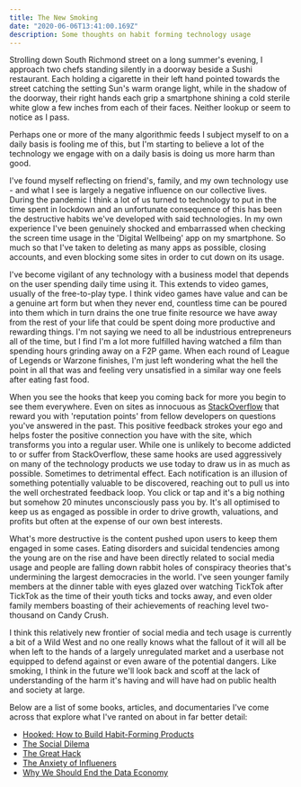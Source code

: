 ```yaml
---
title: The New Smoking
date: "2020-06-06T13:41:00.169Z"
description: Some thoughts on habit forming technology usage
---
```


Strolling down South Richmond street on a long summer's evening, I approach two chefs standing silently in a doorway beside a Sushi restaurant. Each holding a cigarette in their left hand pointed towards the street catching the setting Sun's warm orange light, while in the shadow of the doorway, their right hands each grip a smartphone shining a cold sterile white glow a few inches from each of their faces. Neither lookup or seem to notice as I pass.

Perhaps one or more of the many algorithmic feeds I subject myself to on a daily basis is fooling me of this, but I'm starting to believe a lot of the technology we engage with on a daily basis is doing us more harm than good.

I've found myself reflecting on friend's, family, and my own technology use - and what I see is largely a negative influence on our collective lives. During the pandemic I think a lot of us turned to technology to put in the time spent in lockdown and an unfortunate consequence of this has been the destructive habits we've developed with said technologies. In my own experience I've been genuinely shocked and embarrassed when checking the screen time usage in the 'Digital Wellbeing' app on my smartphone. So much so that I've taken to deleting as many apps as possible, closing accounts, and even blocking some sites in order to cut down on its usage.

I've become vigilant of any technology with a business model that depends on the user spending daily time using it. This extends to video games, usually of the free-to-play type. I think video games have value and can be a genuine art form but when they never end, countless time can be poured into them which in turn drains the one true finite resource we have away from the rest of your life that could be spent doing more productive and rewarding things. I'm not saying we need to all be industrious entrepreneurs all of the time, but I find I'm a lot more fulfilled having watched a film than spending hours grinding away on a F2P game. When each round of League of Legends or Warzone finishes, I'm just left wondering what the hell the point in all that was and feeling very unsatisfied in a similar way one feels after eating fast food.

When you see the hooks that keep you coming back for more you begin to see them everywhere. Even on sites as innocuous as [StackOverflow](https://stackoverflow.com) that reward you with 'reputation points' from fellow developers on questions you've answered in the past. This positive feedback strokes your ego and helps foster the positive connection you have with the site, which transforms you into a regular user. While one is unlikely to become addicted to or suffer from StackOverflow, these same hooks are used aggressively on many of the technology products we use today to draw us in as much as possible. Sometimes to detrimental effect. Each notification is an illusion of something potentially valuable to be discovered, reaching out to pull us into the well orchestrated feedback loop. You click or tap and it's a big nothing but somehow 20 minutes unconsciously pass you by. It's all optimised to keep us as engaged as possible in order to drive growth, valuations, and profits but often at the expense of our own best interests.

What's more destructive is the content pushed upon users to keep them engaged in some cases. Eating disorders and suicidal tendencies among the young are on the rise and have been directly related to social media usage and people are falling down rabbit holes of conspiracy theories that's undermining the largest democracies in the world. I've seen younger family members at the dinner table with eyes glazed over watching TickTok after TickTok as the time of their youth ticks and tocks away, and even older family members boasting of their achievements of reaching level two-thousand on Candy Crush.

I think this relatively new frontier of social media and tech usage is currently a bit of a Wild West and no one really knows what the fallout of it will all be when left to the hands of a largely unregulated market and a userbase not equipped to defend against or even aware of the potential dangers. Like smoking, I think in the future we'll look back and scoff at the lack of understanding of the harm it's having and will have had on public health and society at large.

Below are a list of some books, articles, and documentaries I've come across that explore what I've ranted on about in far better detail:

- [Hooked: How to Build Habit-Forming Products](https://www.amazon.com/Hooked-How-Build-Habit-Forming-Products/dp/1591847788)
- [The Social Dilema](https://www.youtube.com/watch?v=uaaC57tcci0)
- [The Great Hack](https://www.youtube.com/watch?v=iX8GxLP1FHo)
- [The Anxiety of Influeners](https://harpers.org/archive/2021/06/tiktok-house-collab-house-the-anxiety-of-influencers/)
- [Why We Should End the Data Economy](https://thereboot.com/why-we-should-end-the-data-economy/)
